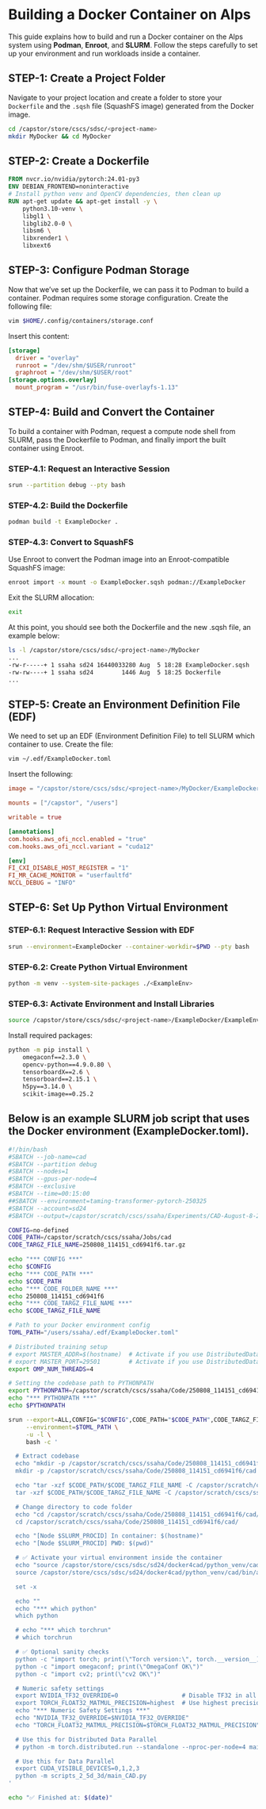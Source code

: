 # Building a Docker Container on Alps

This guide explains how to build and run a Docker container on the Alps system using **Podman**, **Enroot**, and **SLURM**. Follow the steps carefully to set up your environment and run workloads inside a container.

## STEP-1: Create a Project Folder
Navigate to your project location and create a folder to store your `Dockerfile` and the `.sqsh` file (SquashFS image) generated from the Docker image.

```bash
cd /capstor/store/cscs/sdsc/<project-name>
mkdir MyDocker && cd MyDocker
```

## STEP-2: Create a Dockerfile

```dockerfile
FROM nvcr.io/nvidia/pytorch:24.01-py3
ENV DEBIAN_FRONTEND=noninteractive
# Install python venv and OpenCV dependencies, then clean up
RUN apt-get update && apt-get install -y \
    python3.10-venv \
    libgl1 \
    libglib2.0-0 \
    libsm6 \
    libxrender1 \
    libxext6
```
## STEP-3: Configure Podman Storage
Now that we’ve set up the Dockerfile, we can pass it to Podman to build a container. Podman requires some storage configuration. Create the following file:
```bash
vim $HOME/.config/containers/storage.conf
```

Insert this content:

```ini
[storage]
  driver = "overlay"
  runroot = "/dev/shm/$USER/runroot"
  graphroot = "/dev/shm/$USER/root"
[storage.options.overlay]
  mount_program = "/usr/bin/fuse-overlayfs-1.13"
```

## STEP-4: Build and Convert the Container
To build a container with Podman, request a compute node shell from SLURM, pass the Dockerfile to Podman, and finally import the built container using Enroot.
### STEP-4.1: Request an Interactive Session

```bash
srun --partition debug --pty bash
```

### STEP-4.2: Build the Dockerfile

```bash
podman build -t ExampleDocker .
```

### STEP-4.3: Convert to SquashFS
Use Enroot to convert the Podman image into an Enroot-compatible SquashFS image:
```bash
enroot import -x mount -o ExampleDocker.sqsh podman://ExampleDocker
```

Exit the SLURM allocation:
```bash
exit
```

At this point, you should see both the Dockerfile and the new .sqsh file, an example below:
```bash
ls -l /capstor/store/cscs/sdsc/<project-name>/MyDocker
...
-rw-r-----+ 1 ssaha sd24 16440033280 Aug  5 18:28 ExampleDocker.sqsh
-rw-rw----+ 1 ssaha sd24        1446 Aug  5 18:25 Dockerfile
...
```

## STEP-5: Create an Environment Definition File (EDF)
We need to set up an EDF (Environment Definition File) to tell SLURM which container to use. Create the file:

```bash
vim ~/.edf/ExampleDocker.toml
```
Insert the following:

```toml
image = "/capstor/store/cscs/sdsc/<project-name>/MyDocker/ExampleDocker.sqsh"

mounts = ["/capstor", "/users"]

writable = true

[annotations]
com.hooks.aws_ofi_nccl.enabled = "true"
com.hooks.aws_ofi_nccl.variant = "cuda12"

[env]
FI_CXI_DISABLE_HOST_REGISTER = "1"
FI_MR_CACHE_MONITOR = "userfaultfd"
NCCL_DEBUG = "INFO"

```
## STEP-6: Set Up Python Virtual Environment
### STEP-6.1: Request Interactive Session with EDF

```bash
srun --environment=ExampleDocker --container-workdir=$PWD --pty bash
```

### STEP-6.2: Create Python Virtual Environment
```bash
python -m venv --system-site-packages ./<ExampleEnv>
```

### STEP-6.3: Activate Environment and Install Libraries
```bash
source /capstor/store/cscs/sdsc/<project-name>/ExampleDocker/ExampleEnv/cad/bin/activate
```

Install required packages:
```bash
python -m pip install \
    omegaconf==2.3.0 \
    opencv-python==4.9.0.80 \
    tensorboardX==2.6 \
    tensorboard==2.15.1 \
    h5py==3.14.0 \
    scikit-image==0.25.2

```

## Below is an example SLURM job script that uses the Docker environment (ExampleDocker.toml).

```bash
#!/bin/bash
#SBATCH --job-name=cad
#SBATCH --partition debug
#SBATCH --nodes=1
#SBATCH --gpus-per-node=4
#SBATCH --exclusive
#SBATCH --time=00:15:00
##SBATCH --environment=taming-transformer-pytorch-250325
#SBATCH --account=sd24
#SBATCH --output=/capstor/scratch/cscs/ssaha/Experiments/CAD-August-8-2025/daint_exp_07-08-2025-001_debug/bs_0_ngpu_4_250808_1141_70540/slurm_out_%j.out  # Output log file

CONFIG=no-defined
CODE_PATH=/capstor/scratch/cscs/ssaha/Jobs/cad
CODE_TARGZ_FILE_NAME=250808_114151_cd6941f6.tar.gz

echo "*** CONFIG ***"
echo $CONFIG
echo "*** CODE_PATH ***"
echo $CODE_PATH
echo "*** CODE_FOLDER_NAME ***"
echo 250808_114151_cd6941f6
echo "*** CODE_TARGZ_FILE_NAME ***"
echo $CODE_TARGZ_FILE_NAME

# Path to your Docker environment config
TOML_PATH="/users/ssaha/.edf/ExampleDocker.toml"

# Distributed training setup
# export MASTER_ADDR=$(hostname)  # Activate if you use DistributedDataParallel instead of DataParallel in PyTorch
# export MASTER_PORT=29501        # Activate if you use DistributedDataParallel instead of DataParallel in PyTorch
export OMP_NUM_THREADS=4

# Setting the codebase path to PYTHONPATH
export PYTHONPATH=/capstor/scratch/cscs/ssaha/Code/250808_114151_cd6941f6/cad/:$PYTHONPATH
echo "*** PYTHONPATH ***"
echo $PYTHONPATH

srun --export=ALL,CONFIG="$CONFIG",CODE_PATH="$CODE_PATH",CODE_TARGZ_FILE_NAME="$CODE_TARGZ_FILE_NAME" \
     --environment=$TOML_PATH \
     -u -l \
     bash -c '

  # Extract codebase
  echo "mkdir -p /capstor/scratch/cscs/ssaha/Code/250808_114151_cd6941f6/cad"
  mkdir -p /capstor/scratch/cscs/ssaha/Code/250808_114151_cd6941f6/cad

  echo "tar -xzf $CODE_PATH/$CODE_TARGZ_FILE_NAME -C /capstor/scratch/cscs/ssaha/Code/250808_114151_cd6941f6/cad/ --strip-components=1"
  tar -xzf $CODE_PATH/$CODE_TARGZ_FILE_NAME -C /capstor/scratch/cscs/ssaha/Code/250808_114151_cd6941f6/cad/ --strip-components=1

  # Change directory to code folder
  echo "cd /capstor/scratch/cscs/ssaha/Code/250808_114151_cd6941f6/cad/"
  cd /capstor/scratch/cscs/ssaha/Code/250808_114151_cd6941f6/cad/

  echo "[Node $SLURM_PROCID] In container: $(hostname)"
  echo "[Node $SLURM_PROCID] PWD: $(pwd)"

  # ✅ Activate your virtual environment inside the container
  echo "source /capstor/store/cscs/sdsc/sd24/docker4cad/python_venv/cad/bin/activate"
  source /capstor/store/cscs/sdsc/sd24/docker4cad/python_venv/cad/bin/activate

  set -x

  echo ""
  echo "*** which python"
  which python

  # echo "*** which torchrun"
  # which torchrun

  # ✅ Optional sanity checks
  python -c "import torch; print(\"Torch version:\", torch.__version__)"
  python -c "import omegaconf; print(\"OmegaConf OK\")"
  python -c "import cv2; print(\"cv2 OK\")"

  # Numeric safety settings
  export NVIDIA_TF32_OVERRIDE=0                  # Disable TF32 in all CUDA libraries
  export TORCH_FLOAT32_MATMUL_PRECISION=highest  # Use highest precision for PyTorch GEMMs
  echo "*** Numeric Safety Settings ***"
  echo "NVIDIA_TF32_OVERRIDE=$NVIDIA_TF32_OVERRIDE"
  echo "TORCH_FLOAT32_MATMUL_PRECISION=$TORCH_FLOAT32_MATMUL_PRECISION"

  # Use this for Distributed Data Parallel
  # python -m torch.distributed.run --standalone --nproc-per-node=4 main.py $CONFIG

  # Use this for Data Parallel
  export CUDA_VISIBLE_DEVICES=0,1,2,3
  python -m scripts_2_5d_3d/main_CAD.py
'

echo "✅ Finished at: $(date)"


```
